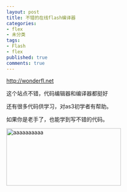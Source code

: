 ```yaml
---
layout: post
title: 不错的在线flash编译器
categories:
- flex
- 未分类
tags:
- Flash
- flex
published: true
comments: true
---
```

<p><a href="http://wonderfl.net" target="_blank">http://wonderfl.net</a></p>

<p>这个站点不错，代码编辑器和编译器都挺好</p>

<p>还有很多代码供学习，对as3初学者有帮助。</p>

<p>如果你是老手了，也能学到写不错的代码。</p>

<p><a href="http://www.fireyang.com/blog/wp-content/uploads/2009/07/aaaaaaaaaa.jpg"><img class="size-medium wp-image-516 alignnone" title="aaaaaaaaaa" src="http://www.fireyang.com/blog/wp-content/uploads/2009/07/aaaaaaaaaa-300x150.jpg" alt="aaaaaaaaaa" width="300" height="150" /></a></p>

